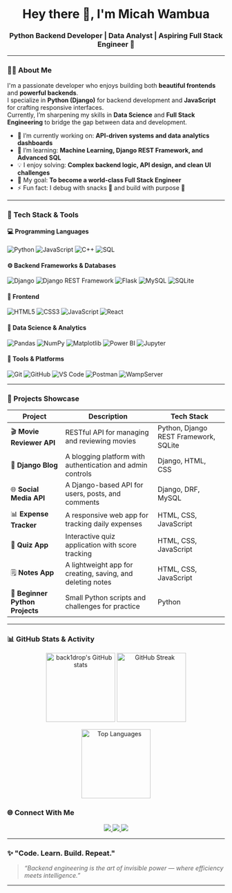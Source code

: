<!-- Micah Wambua - GitHub Profile README -->

<h1 align="center">Hey there 👋, I'm Micah Wambua</h1>
<h3 align="center">Python Backend Developer | Data Analyst | Aspiring Full Stack Engineer 🚀</h3>

---

### 👨‍💻 About Me

I'm a passionate developer who enjoys building both **beautiful frontends** and **powerful backends**.  
I specialize in **Python (Django)** for backend development and **JavaScript** for crafting responsive interfaces.  
Currently, I’m sharpening my skills in **Data Science** and **Full Stack Engineering** to bridge the gap between data and development.

- 🔭 I’m currently working on: **API-driven systems and data analytics dashboards**
- 🌱 I’m learning: **Machine Learning, Django REST Framework, and Advanced SQL**
- 💡 I enjoy solving: **Complex backend logic, API design, and clean UI challenges**
- 🎯 My goal: **To become a world-class Full Stack Engineer**
- ⚡ Fun fact: I debug with snacks 🍫 and build with purpose 💪

---

### 🧠 Tech Stack & Tools

#### 💻 Programming Languages
![Python](https://img.shields.io/badge/Python-3670A0?style=for-the-badge&logo=python&logoColor=ffdd54)
![JavaScript](https://img.shields.io/badge/JavaScript-F7E017?style=for-the-badge&logo=javascript&logoColor=black)
![C++](https://img.shields.io/badge/C++-00599C?style=for-the-badge&logo=cplusplus&logoColor=white)
![SQL](https://img.shields.io/badge/SQL-025E8C?style=for-the-badge&logo=database&logoColor=white)

#### ⚙️ Backend Frameworks & Databases
![Django](https://img.shields.io/badge/Django-092E20?style=for-the-badge&logo=django&logoColor=white)
![Django REST Framework](https://img.shields.io/badge/DRF-EF3B2D?style=for-the-badge&logo=django&logoColor=white)
![Flask](https://img.shields.io/badge/Flask-000000?style=for-the-badge&logo=flask&logoColor=white)
![MySQL](https://img.shields.io/badge/MySQL-00618A?style=for-the-badge&logo=mysql&logoColor=white)
![SQLite](https://img.shields.io/badge/SQLite-07405E?style=for-the-badge&logo=sqlite&logoColor=white)

#### 🧩 Frontend
![HTML5](https://img.shields.io/badge/HTML5-E34F26?style=for-the-badge&logo=html5&logoColor=white)
![CSS3](https://img.shields.io/badge/CSS3-1572B6?style=for-the-badge&logo=css3&logoColor=white)
![JavaScript](https://img.shields.io/badge/JavaScript-F7E017?style=for-the-badge&logo=javascript&logoColor=black)
![React](https://img.shields.io/badge/React-20232A?style=for-the-badge&logo=react&logoColor=61DAFB)

#### 🧮 Data Science & Analytics
![Pandas](https://img.shields.io/badge/Pandas-150458?style=for-the-badge&logo=pandas&logoColor=white)
![NumPy](https://img.shields.io/badge/Numpy-013243?style=for-the-badge&logo=numpy&logoColor=white)
![Matplotlib](https://img.shields.io/badge/Matplotlib-11557C?style=for-the-badge&logo=python&logoColor=white)
![Power BI](https://img.shields.io/badge/Power%20BI-F2C811?style=for-the-badge&logo=powerbi&logoColor=black)
![Jupyter](https://img.shields.io/badge/Jupyter-F37626?style=for-the-badge&logo=jupyter&logoColor=white)

#### 🧰 Tools & Platforms
![Git](https://img.shields.io/badge/Git-F05032?style=for-the-badge&logo=git&logoColor=white)
![GitHub](https://img.shields.io/badge/GitHub-181717?style=for-the-badge&logo=github&logoColor=white)
![VS Code](https://img.shields.io/badge/VS%20Code-0078D4?style=for-the-badge&logo=visualstudiocode&logoColor=white)
![Postman](https://img.shields.io/badge/Postman-FF6C37?style=for-the-badge&logo=postman&logoColor=white)
![WampServer](https://img.shields.io/badge/WampServer-FF4088?style=for-the-badge&logo=server&logoColor=white)

---

### 🚀 Projects Showcase

| Project | Description | Tech Stack |
|----------|--------------|------------|
| 🎬 **Movie Reviewer API** | RESTful API for managing and reviewing movies | Python, Django REST Framework, SQLite |
| 📝 **Django Blog** | A blogging platform with authentication and admin controls | Django, HTML, CSS |
| 🌐 **Social Media API** | A Django-based API for users, posts, and comments | Django, DRF, MySQL |
| 📊 **Expense Tracker** | A responsive web app for tracking daily expenses | HTML, CSS, JavaScript |
| 🧠 **Quiz App** | Interactive quiz application with score tracking | HTML, CSS, JavaScript |
| 🗒️ **Notes App** | A lightweight app for creating, saving, and deleting notes | HTML, CSS, JavaScript |
| 🐍 **Beginner Python Projects** | Small Python scripts and challenges for practice | Python |

---

### 📊 GitHub Stats & Activity

<p align="center">
  <img src="https://github-readme-stats.vercel.app/api?username=back1drop&show_icons=true&theme=radical" alt="back1drop's GitHub stats" height="160" />
  <img src="https://streak-stats.demolab.com?user=back1drop&theme=radical" alt="GitHub Streak" height="160" />
</p>

<p align="center">
  <img src="https://github-readme-stats.vercel.app/api/top-langs/?username=back1drop&layout=compact&theme=radical" alt="Top Languages" height="160" />
</p>


### 🌐 Connect With Me

<p align="center">
  <a href="https://www.linkedin.com/in/micah-wambua-278579277/" target="_blank">
    <img src="https://img.shields.io/badge/LinkedIn-0072b1?style=for-the-badge&logo=linkedin&logoColor=white"/>
  </a>
  <a href="mailto:your-email@example.com" target="_blank">
    <img src="https://img.shields.io/badge/Email-D14836?style=for-the-badge&logo=gmail&logoColor=white"/>
  </a>
  <a href="https://github.com/MicahWambua" target="_blank">
    <img src="https://img.shields.io/badge/GitHub-181717?style=for-the-badge&logo=github&logoColor=white"/>
  </a>
</p>

---

### ✨ "Code. Learn. Build. Repeat."

> *“Backend engineering is the art of invisible power — where efficiency meets intelligence.”*

---
